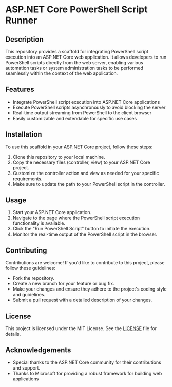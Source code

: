 # ASP.NET Core PowerShell Script Runner

## Description
This repository provides a scaffold for integrating PowerShell script execution into an ASP.NET Core web application. It allows developers to run PowerShell scripts directly from the web server, enabling various automation tasks or system administration tasks to be performed seamlessly within the context of the web application.

## Features
- Integrate PowerShell script execution into ASP.NET Core applications
- Execute PowerShell scripts asynchronously to avoid blocking the server
- Real-time output streaming from PowerShell to the client browser
- Easily customizable and extendable for specific use cases

## Installation
To use this scaffold in your ASP.NET Core project, follow these steps:

1. Clone this repository to your local machine.
2. Copy the necessary files (controller, view) to your ASP.NET Core project.
3. Customize the controller action and view as needed for your specific requirements.
4. Make sure to update the path to your PowerShell script in the controller.

## Usage
1. Start your ASP.NET Core application.
2. Navigate to the page where the PowerShell script execution functionality is available.
3. Click the "Run PowerShell Script" button to initiate the execution.
4. Monitor the real-time output of the PowerShell script in the browser.

## Contributing
Contributions are welcome! If you'd like to contribute to this project, please follow these guidelines:
- Fork the repository.
- Create a new branch for your feature or bug fix.
- Make your changes and ensure they adhere to the project's coding style and guidelines.
- Submit a pull request with a detailed description of your changes.

## License
This project is licensed under the MIT License. See the [LICENSE](LICENSE) file for details.

## Acknowledgements
- Special thanks to the ASP.NET Core community for their contributions and support.
- Thanks to Microsoft for providing a robust framework for building web applications 
